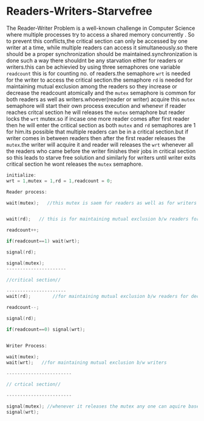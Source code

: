 # Readers-Writers-Starvefree

The Reader-Writer Problem is a well-known challenge in Computer Science where multiple processes try to  access a shared memory concurrently . So to prevent this conflicts,the critical section can only be accessed by one writer at a time, while multiple readers can access it simultaneously.so there should be a proper synchronization should be maintained.synchronization is done such a way there shouldnt be any starvation either for readers or writers.this can be achievied by using three semaphores one variable `readcount` this is for counting no. of readers.the semaphore `wrt` is needed for the writer to access the critical section.the semaphore `rd` is needed for maintaining mutual exclusion among the readers so they increase or decrease the readcount atomically and the `mutex` semaphore is common for both readers as well as writers.whoever(reader or writer) acquire this `mutex` semaphore will start their own process execution and whenevr if reader reaches  critcal section he will releases the `mutex` semaphore but reader locks the `wrt` mutex.so if incase one more reader comes after first reader then he will enter the critical section as both `mutex` and `rd` semaphores are 1 for him.its possible that multiple readers can be in a critical section.but if writer comes in between readers then after the first reader releases the  `mutex`.the writer will acquire it and reader will releases the `wrt` whenever all the readers who came before the writer finishes their jobs in critical section so this leads to starve free solution and similarly for writers until writer exits critical section he wont releases the `mutex` semaphore.


```cpp
initialize:
wrt = 1,mutex = 1,rd = 1,readcount = 0;

Reader process:

wait(mutex);   //this mutex is saem for readers as well as for writers


wait(rd);   // this is for maintaining mutual exclusion b/w readers for increasing readcount atomically

readcount++;

if(readcount==1) wait(wrt);

signal(rd);

signal(mutex);
----------------------

//critical section//

----------------------
wait(rd);        //for maintaining mutual exclusion b/w readers for decreasing readcount atomically

readcount--;

signal(rd);

if(readcount==0) signal(wrt);


Writer Process:

wait(mutex);
wait(wrt);   //for maintaining mutual exclusion b/w writers

------------------------

// crtical section//

------------------------

signal(mutex); //whenever it releases the mutex any one can aquire based on which came first either reader or writer
signal(wrt);                   
                   
```
